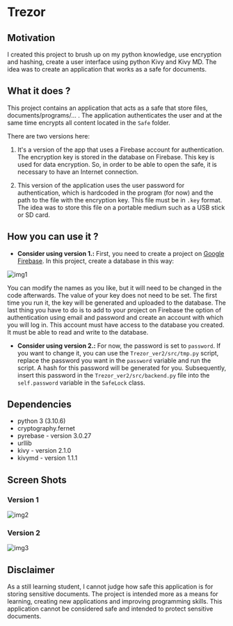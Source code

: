 # Trezor

## Motivation

I created this project to brush up on my python knowledge, use encryption and hashing, create a user interface using python Kivy and Kivy MD.
The idea was to create an application that works as a safe for documents.

## What it does ?

This project contains an application that acts as a safe that store files, documents/programs/... . The application authenticates the user and at the same time encrypts all content located in the ```Safe``` folder.

There are two versions here:

1. It's a version of the app that uses a Firebase account for authentication. The encryption key is stored in the database on Firebase. This key is used for data encryption. So, in order to be able to open the safe, it is necessary to have an Internet connection.

2. This version of the application uses the user password for authentication, which is hardcoded in the program (for now) and the path to the file with the encryption key. This file must be in ```.key``` format. The idea was to store this file on a portable medium such as a USB stick or SD card.



## How you can use it ?

* __Consider using version 1.:__ First, you need to create a project on [Google Firebase](https://firebase.google.com). In this project, create a database in this way:

![img1](https://user-images.githubusercontent.com/93945176/217561143-395e1576-bf9a-42d6-b5ce-e9591ef487b0.png)

You can modify the names as you like, but it will need to be changed in the code afterwards. The value of your key does not need to be set. The first time you run it, the key will be generated and uploaded to the database. The last thing you have to do is to add to your project on Firebase the option of authentication using email and password and create an account with which you will log in. This account must have access to the database you created. It must be able to read and write to the database.

* __Consider using version 2.:__ For now, the password is set to ```password```. If you want to change it, you can use the ```Trezor_ver2/src/tmp.py``` script, replace the password you want in the ```password``` variable and run the script. A hash for this password will be generated for you. Subsequently, insert this password in the ```Trezor_ver2/src/backend.py``` file into the ```self.password``` variable in the ```SafeLock``` class.


## Dependencies

* python 3 (3.10.6)
* cryptography.fernet
* pyrebase - version 3.0.27 
* urllib
* kivy - version 2.1.0
* kivymd - version 1.1.1


## Screen Shots

### Version 1

![img2](https://user-images.githubusercontent.com/93945176/217567617-50c761d0-1114-4d60-b16f-1b4ac272b9eb.png)

### Version 2

![img3](https://user-images.githubusercontent.com/93945176/217567630-59f1da7b-5413-4298-adf7-121bc85455c1.png)

## Disclaimer

As a still learning student, I cannot judge how safe this application is for storing sensitive documents. The project is intended more as a means for learning, creating new applications and improving programming skills. This application cannot be considered safe and intended to protect sensitive documents.
